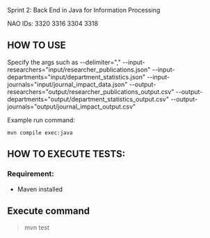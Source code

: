 Sprint 2: Back End in Java for Information Processing

NAO IDs: 
3320
3316
3304
3318

## HOW TO USE
Specify the args such as
--delimiter=","
--input-researchers="input/researcher_publications.json"
--input-departments="input/department_statistics.json"
--input-journals="input/journal_impact_data.json"
--output-researchers="output/researcher_publications_output.csv"
--output-departments="output/department_statistics_output.csv"
--output-journals="output/journal_impact_output.csv"

Example run command:
```
mvn compile exec:java
```

## HOW TO EXECUTE TESTS:
### Requirement: 
- Maven installed

## Execute command
> mvn test
